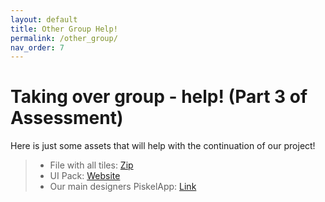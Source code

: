 ```yaml
---
layout: default
title: Other Group Help!
permalink: /other_group/
nav_order: 7
---
```


# Taking over group - help! (Part 3 of Assessment)
Here is just some assets that will help with the continuation of our project!

> * File with all tiles: [Zip](/files/TiledFiles.zip)
> * UI Pack: [Website](https://www.kenney.nl/assets/ui-pack)
> * Our main designers PiskelApp: [Link](https://www.piskelapp.com/user/4835479646633984)

